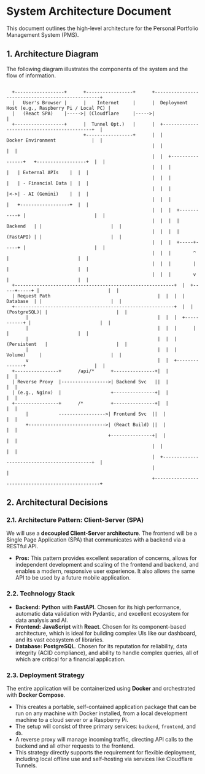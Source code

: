 # System Architecture Document

This document outlines the high-level architecture for the Personal Portfolio Management System (PMS).

## 1. Architecture Diagram

The following diagram illustrates the components of the system and the flow of information.

```

  +------------------+      +-----------------+      +--------------------------------------------------+
  |   User's Browser |      |    Internet     |      |  Deployment Host (e.g., Raspberry Pi / Local PC) |
  |   (React SPA)    |----->| (Cloudflare     |----->|                                                  |
  +------------------+      |  Tunnel Opt.)   |      |  +--------------------------------------------+  |
                            +-----------------+      |  |             Docker Environment             |  |
                                                     |  |                                            |  |
                                                     |  |  +----------------+   +------------------+  |  |
                                                     |  |  |                |   | External APIs    |  |  |
                                                     |  |  |                |   | - Financial Data |  |  |
                                                     |  |  |                |<->| - AI (Gemini)    |  |  |
                                                     |  |  |                |   +------------------+  |  |
                                                     |  |  |  +-----------+ |                         |  |
                                                     |  |  |  | Backend   | |                         |  |
                                                     |  |  |  | (FastAPI) | |                         |  |
                                                     |  |  |  +-----+-----+ |                         |  |
                                                     |  |  |        ^       |                         |  |
                                                     |  |  |        |       |                         |  |
                                                     |  |  |        v       |                         |  |
  +----------------------------------------------------------+  |  +-----+-----+ |                         |  |
  | Request Path                                       |  |  |  | Database  | |                         |  |
  +----------------------------------------------------------+  |  | (PostgreSQL)| |                         |  |
       |                                               |  |  |  +-----------+ |                         |  |
       |                                               |  |  |      |         |                         |  |
       |                                               |  |  |  (Persistent   |                         |  |
       |                                               |  |  |    Volume)     |                         |  |
       v                                               |  |  +--------------+                         |  |
  +----------------+      /api/*      +---------------+|  |                                            |  |
  | Reverse Proxy  |----------------->| Backend Svc   ||  |                                            |  |
  | (e.g., Nginx)  |                  +---------------+|  |                                            |  |
  +----------------+      /*          +---------------+|  |                                            |  |
       |           ----------------->| Frontend Svc  ||  |                                            |  |
       +---------------------------->| (React Build) ||  |                                            |  |
                                     +---------------+|  |                                            |  |
                                                     |  |                                            |  |
                                                     |  +--------------------------------------------+  |
                                                     |                                                  |
                                                     +--------------------------------------------------+

```

## 2. Architectural Decisions

### 2.1. Architecture Pattern: Client-Server (SPA)

We will use a **decoupled Client-Server architecture**. The frontend will be a Single Page Application (SPA) that communicates with a backend via a RESTful API.

*   **Pros:** This pattern provides excellent separation of concerns, allows for independent development and scaling of the frontend and backend, and enables a modern, responsive user experience. It also allows the same API to be used by a future mobile application.

### 2.2. Technology Stack

*   **Backend:** **Python** with **FastAPI**. Chosen for its high performance, automatic data validation with Pydantic, and excellent ecosystem for data analysis and AI.
*   **Frontend:** **JavaScript** with **React**. Chosen for its component-based architecture, which is ideal for building complex UIs like our dashboard, and its vast ecosystem of libraries.
*   **Database:** **PostgreSQL**. Chosen for its reputation for reliability, data integrity (ACID compliance), and ability to handle complex queries, all of which are critical for a financial application.

### 2.3. Deployment Strategy

The entire application will be containerized using **Docker** and orchestrated with **Docker Compose**.

*   This creates a portable, self-contained application package that can be run on any machine with Docker installed, from a local development machine to a cloud server or a Raspberry Pi.
*   The setup will consist of three primary services: `backend`, `frontend`, and `db`.
*   A reverse proxy will manage incoming traffic, directing API calls to the backend and all other requests to the frontend.
*   This strategy directly supports the requirement for flexible deployment, including local offline use and self-hosting via services like Cloudflare Tunnels.

```